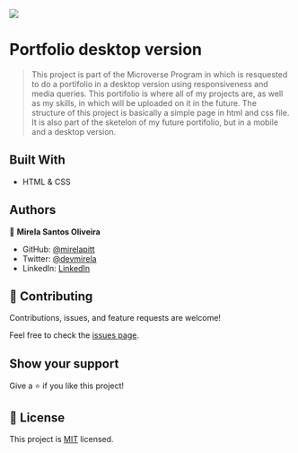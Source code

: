 ![](https://img.shields.io/badge/Microverse-blueviolet)

# Portfolio desktop version

> This project is part of the Microverse Program in which is resquested to do a portifolio in a desktop version using responsiveness and media queries. This portifolio is where all of my projects are, as well as my skills, in which will be uploaded on it in the future. The structure of this project is basically a simple page in html and css file. It is also part of the sketelon of my future portifolio, but in a mobile and a desktop version.

## Built With

- HTML & CSS

## Authors

👤 **Mirela Santos Oliveira**

- GitHub: [@mirelapitt](https://github.com/mirelapitt)
- Twitter: [@devmirela](https://twitter.com/devmirela)
- LinkedIn: [LinkedIn](https://www.linkedin.com/in/mirela-oliveira-261893160/)


## 🤝 Contributing

Contributions, issues, and feature requests are welcome!

Feel free to check the [issues page](../../issues/).

## Show your support

Give a ⭐️ if you like this project!

## 📝 License

This project is [MIT](./MIT.md) licensed.

